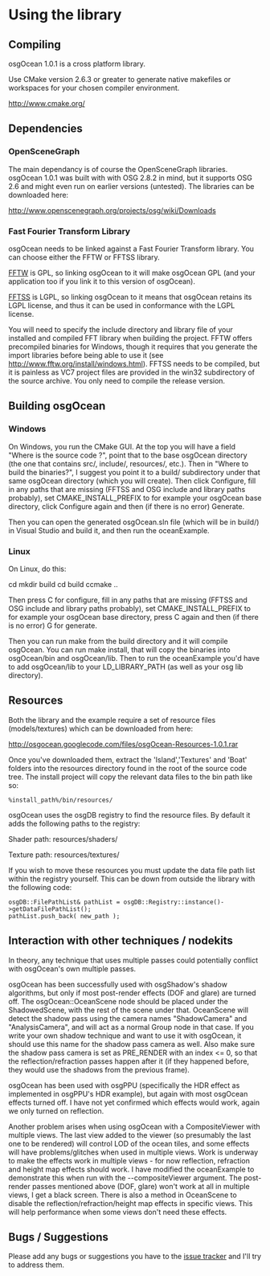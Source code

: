 # Using the library #

## Compiling ##

osgOcean 1.0.1 is a cross platform library.

Use CMake version 2.6.3 or greater to generate native makefiles or workspaces for your chosen compiler environment.

<a href='http://www.cmake.org/'><a href='http://www.cmake.org/'>http://www.cmake.org/</a></a>

## Dependencies ##

### OpenSceneGraph ###

The main dependancy is of course the OpenSceneGraph libraries. osgOcean 1.0.1 was built with with OSG 2.8.2 in mind, but it supports OSG 2.6 and might even run on earlier versions (untested). The libraries can be downloaded here:

<a href='http://www.openscenegraph.org/projects/osg/wiki/Downloads'> <a href='http://www.openscenegraph.org/projects/osg/wiki/Downloads'>http://www.openscenegraph.org/projects/osg/wiki/Downloads</a> </a>

### Fast Fourier Transform Library ###

osgOcean needs to be linked against a Fast Fourier Transform library. You can choose either the FFTW or FFTSS library.

<a href='http://www.fftw.org/'>FFTW</a> is GPL, so linking osgOcean to it will make osgOcean GPL (and your application too if you link it to this version of osgOcean).

<a href='http://www.ssisc.org/fftss/'>FFTSS</a> is LGPL, so linking osgOcean to it means that osgOcean retains its LGPL license, and thus it can be used in conformance with the LGPL license.

You will need to specify the include directory and library file of your installed and compiled FFT library when building the project. FFTW offers precompiled binaries for Windows, though it requires that you generate the import libraries before being able to use it (see <a href='http://www.fftw.org/install/windows.html'><a href='http://www.fftw.org/install/windows.html'>http://www.fftw.org/install/windows.html</a></a>). FFTSS needs to be compiled, but it is painless as VC7 project files are provided in the win32 subdirectory of the source archive. You only need to compile the release version.

## Building osgOcean ##

### Windows ###

On Windows, you run the CMake GUI. At the top you will have a field "Where is the source code ?", point that to the base osgOcean directory (the one that contains src/, include/, resources/, etc.). Then in "Where to build the binaries?", I suggest you point it to a build/ subdirectory  under that same osgOcean directory (which you will create). Then click Configure, fill in any paths that are missing (FFTSS and OSG include and library paths probably), set CMAKE\_INSTALL\_PREFIX to for example your osgOcean base directory, click Configure again and then (if there is no error) Generate.

Then you can open the generated osgOcean.sln file (which will be in build/) in Visual Studio and build it, and then run the oceanExample.

### Linux ###

On Linux, do this:

cd <the osgOcean base directory>
mkdir build
cd build
ccmake ..

Then press C for configure, fill in any paths that are missing (FFTSS and OSG include and library paths probably), set CMAKE\_INSTALL\_PREFIX to for example your osgOcean base directory, press C again and then (if there is no error) G for generate.

Then you can run make from the build directory and it will compile osgOcean. You can run make install, that will copy the binaries into osgOcean/bin and osgOcean/lib. Then to run the oceanExample you'd have to add osgOcean/lib to your LD\_LIBRARY\_PATH (as well as your osg lib directory).

## Resources ##

Both the library and the example require a set of resource
files (models/textures) which can be downloaded from here:

<a href='http://osgocean.googlecode.com/files/osgOcean-Resources-1.0.1.rar'><a href='http://osgocean.googlecode.com/files/osgOcean-Resources-1.0.1.rar'>http://osgocean.googlecode.com/files/osgOcean-Resources-1.0.1.rar</a></a>

Once you've downloaded them, extract the 'Island','Textures' and 'Boat' folders into the resources directory found in the root of the source code tree. The install project will copy the relevant data files to the bin path like so:

```
%install_path%/bin/resources/
```

osgOcean uses the osgDB registry to find the resource files.
By default it adds the following paths to the registry:

Shader path:
resources/shaders/

Texture path:
resources/textures/

If you wish to move these resources you must update the data file path
list within the registry yourself. This can be down from outside the
library with the following code:

```
osgDB::FilePathList& pathList = osgDB::Registry::instance()->getDataFilePathList();
pathList.push_back( new_path );
```

## Interaction with other techniques / nodekits ##

In theory, any technique that uses multiple passes could potentially conflict with osgOcean's own multiple passes.

osgOcean has been successfully used with osgShadow's shadow algorithms, but only if most post-render effects (DOF and glare) are turned off. The osgOcean::OceanScene node should be placed under the ShadowedScene, with the rest of the scene under that. OceanScene will detect the shadow pass using the camera names "ShadowCamera" and "AnalysisCamera", and will act as a normal Group node in that case. If you write your own shadow technique and want to use it with osgOcean, it should use this name for the shadow pass camera as well. Also make sure the shadow pass camera is set as PRE\_RENDER with an index <= 0, so that the reflection/refraction passes happen after it (if they happened before, they would use the shadows from the previous frame).

osgOcean has been used with osgPPU (specifically the HDR effect as implemented in osgPPU's HDR example), but again with most osgOcean effects turned off. I have not yet confirmed which effects would work, again we only turned on reflection.

Another problem arises when using osgOcean with a CompositeViewer with multiple views. The last view added to the viewer (so presumably the last one to be rendered) will control LOD of the ocean tiles, and some effects will have problems/glitches when used in multiple views. Work is underway to make the effects work in multiple views - for now reflection, refraction and height map effects should work. I have modified the oceanExample to demonstrate this when run with the --compositeViewer argument. The post-render passes mentioned above (DOF, glare) won't work at all in multiple views, I get a black screen. There is also a method in OceanScene to disable the reflection/refraction/height map effects in specific views. This will help performance when some views don't need these effects.

## Bugs / Suggestions ##

Please add any bugs or suggestions you have to the <a href='http://code.google.com/p/osgocean/issues/list'>issue tracker</a> and I'll try to address them.